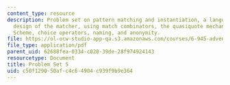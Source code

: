 ```yaml
---
content_type: resource
description: Problem set on pattern matching and instantiation, a language of patterns,
  design of the matcher, using match combinators, the quasiquote mechanism built into
  Scheme, choice operators, naming, and anonymity.
file: https://ol-ocw-studio-app-qa.s3.amazonaws.com/courses/6-945-adventures-in-advanced-symbolic-programming-spring-2009/c50f129050afc4c64904c939f9b9e364_MIT6_945s09_assn05.pdf
file_type: application/pdf
parent_uid: 62688fea-0334-c020-39de-28f974924143
resourcetype: Document
title: Problem Set 5
uid: c50f1290-50af-c4c6-4904-c939f9b9e364
---
```

